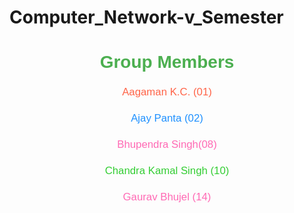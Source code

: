 # Computer_Network-v_Semester <br/>

<h1 align="center" style="color: #4CAF50; font-family: Arial, sans-serif;">Group Members</h1>

<div align="center" style="font-size: 1.2em; font-family: Arial, sans-serif; line-height: 1.5;">

<p><a href="https://github.com/AagamanKc" style="color: #ff6347; text-decoration: none;">Aagaman K.C. (01)</a></p>

<p><a href="https://github.com/Ajaypanta10" style="color: #1e90ff; text-decoration: none;">Ajay Panta (02)</a></p>

<p><a href="https://github.com/viidit678" style="color: #ff69b4; text-decoration: none;">Bhupendra Singh(08)</a></p>

<p><a href="https://github.com/chandrakamalsingh007" style="color: #32cd32; text-decoration: none;">Chandra Kamal Singh (10)</a></p>

<p><a href="https://github.com/gauravbhujel07" style="color: #ff69b4; text-decoration: none;">Gaurav Bhujel (14)</a></p>



</div>

